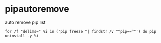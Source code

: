 # pipautoremove
auto remove pip list

    for /f "delims=" %i in ('pip freeze ^| findstr /v "^pip==^"') do pip uninstall -y %i
